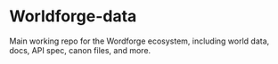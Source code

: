 # Worldforge-data
Main working repo for the Wordforge ecosystem, including world data, docs, API spec, canon files, and more.
